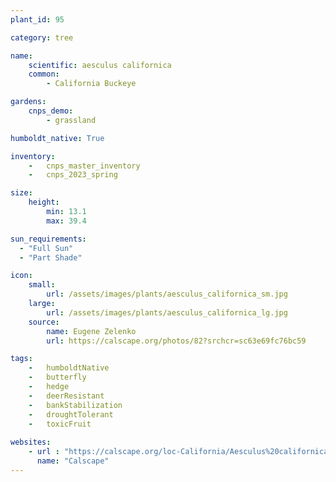 ```yaml
---
plant_id: 95

category: tree

name:
    scientific: aesculus californica
    common: 
        - California Buckeye

gardens:
    cnps_demo:
        - grassland

humboldt_native: True

inventory: 
    -   cnps_master_inventory
    -   cnps_2023_spring

size:
    height: 
        min: 13.1
        max: 39.4

sun_requirements:
  - "Full Sun"
  - "Part Shade"

icon: 
    small: 
        url: /assets/images/plants/aesculus_californica_sm.jpg
    large: 
        url: /assets/images/plants/aesculus_californica_lg.jpg
    source:
        name: Eugene Zelenko
        url: https://calscape.org/photos/82?srchcr=sc63e69fc76bc59 

tags: 
    -   humboldtNative
    -   butterfly 
    -   hedge
    -   deerResistant
    -   bankStabilization
    -   droughtTolerant
    -   toxicFruit
 
websites:
    - url : "https://calscape.org/loc-California/Aesculus%20californica(%20)"
      name: "Calscape"
---
```

